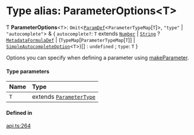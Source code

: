 # Type alias: ParameterOptions<T\>

Ƭ **ParameterOptions**<`T`\>: `Omit`<[`ParamDef`](../interfaces/ParamDef.md)<`ParameterTypeMap`[`T`]\>, ``"type"`` \| ``"autocomplete"``\> & { `autocomplete?`: `T` extends [`Number`](../enums/ParameterType.md#number) \| [`String`](../enums/ParameterType.md#string) ? [`MetadataFormulaDef`](MetadataFormulaDef.md) \| (`TypeMap`[`ParameterTypeMap`[`T`]] \| [`SimpleAutocompleteOption`](../interfaces/SimpleAutocompleteOption.md)<`T`\>)[] : `undefined` ; `type`: `T`  }

Options you can specify when defining a parameter using [makeParameter](../functions/makeParameter.md).

#### Type parameters

| Name | Type |
| :------ | :------ |
| `T` | extends [`ParameterType`](../enums/ParameterType.md) |

#### Defined in

[api.ts:264](https://github.com/coda/packs-sdk/blob/main/api.ts#L264)
